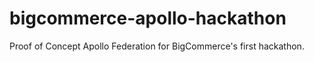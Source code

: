 # bigcommerce-apollo-hackathon

Proof of Concept Apollo Federation for BigCommerce's first hackathon.